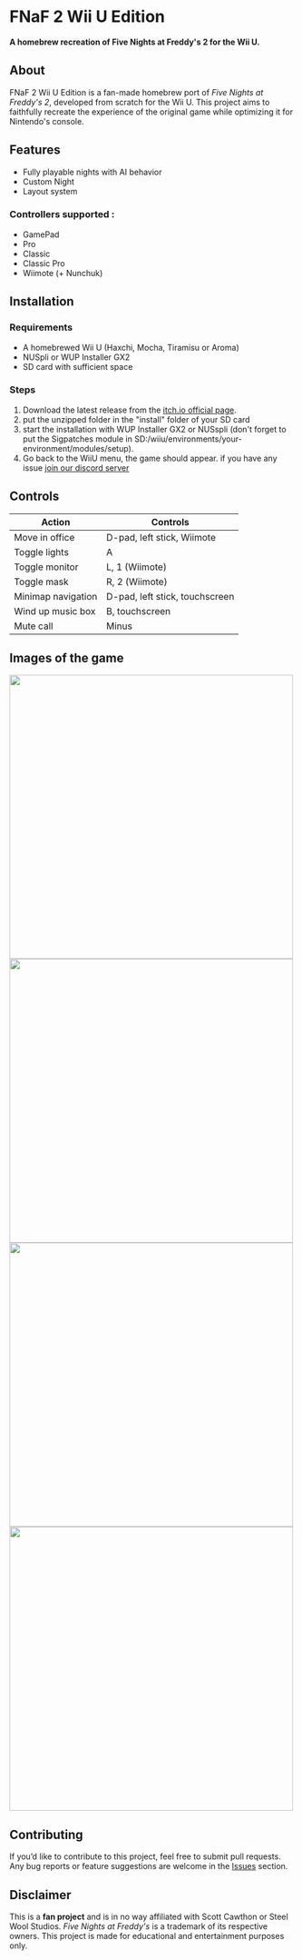 # FNaF 2 Wii U Edition

**A homebrew recreation of Five Nights at Freddy's 2 for the Wii U.** <br>
## About
FNaF 2 Wii U Edition is a fan-made homebrew port of *Five Nights at Freddy's 2*, developed from scratch for the Wii U. This project aims to faithfully recreate the experience of the original game while optimizing it for Nintendo's console.

## Features
- Fully playable nights with AI behavior
- Custom Night
- Layout system
### Controllers supported :
- GamePad
- Pro
- Classic
- Classic Pro
- Wiimote (+ Nunchuk)

## Installation
### Requirements
- A homebrewed Wii U (Haxchi, Mocha, Tiramisu or Aroma)
- NUSpli or WUP Installer GX2
- SD card with sufficient space

### Steps
1. Download the latest release from the [itch.io official page](https://the-latte-macchiato.itch.io/fnaf2-wiiu-edition).
2. put the unzipped folder in the "install" folder of your SD card
3.  start the installation with WUP Installer GX2 or NUSspli (don't forget to put the Sigpatches module in SD:/wiiu/environments/your-environment/modules/setup).
4. Go back to the WiiU menu, the game should appear. if you have any issue [join our discord server](https://discord.com/invite/Swybxyc3kU)

## Controls
| Action                  | Controls                          |
|-------------------------|----------------------------------|
| Move in office         | D-pad, left stick, Wiimote       |
| Toggle lights          | A                                |
| Toggle monitor         | L, 1 (Wiimote)                   |
| Toggle mask            | R, 2 (Wiimote)                   |
| Minimap navigation     | D-pad, left stick, touchscreen   |
| Wind up music box      | B, touchscreen                   |
| Mute call             | Minus                            |


## Images of the game
<img src="https://img.itch.zone/aW1hZ2UvMzE2ODQ3Mi8xOTM4ODUxMy5qcGc=/original/QUi4gl.jpg" width="500"> <img src="https://img.itch.zone/aW1hZ2UvMzE2ODQ3Mi8xOTM4ODUxNC5qcGc=/original/2ScRgD.jpg" width="500"> <img src="https://img.itch.zone/aW1hZ2UvMzE2ODQ3Mi8xOTM4ODUxNi5qcGc=/original/OZxgt8.jpg" width="500"> <img src="https://img.itch.zone/aW1hZ2UvMzE2ODQ3Mi8xOTM4ODUxNS5qcGc=/original/nF3fAK.jpg" width="500">

## Contributing
If you’d like to contribute to this project, feel free to submit pull requests. Any bug reports or feature suggestions are welcome in the [Issues](https://github.com/YourRepo/FNaF2-WiiU/issues) section.

## Disclaimer
This is a **fan project** and is in no way affiliated with Scott Cawthon or Steel Wool Studios. *Five Nights at Freddy's* is a trademark of its respective owners. This project is made for educational and entertainment purposes only.
